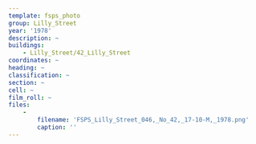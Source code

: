 ```yaml
---
template: fsps_photo
group: Lilly_Street
year: '1978'
description: ~
buildings:
    - Lilly_Street/42_Lilly_Street
coordinates: ~
heading: ~
classification: ~
section: ~
cell: ~
film_roll: ~
files:
    -
        filename: 'FSPS_Lilly_Street_046,_No_42,_17-10-M,_1978.png'
        caption: ''
---
```

